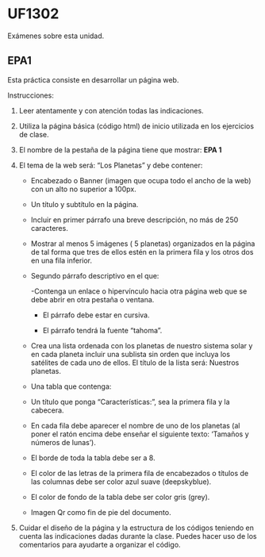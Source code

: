 # UF1302
Exámenes sobre esta unidad.

## EPA1

Esta práctica consiste en desarrollar un página web.


Instrucciones:


1. Leer atentamente y con atención todas las indicaciones.

2. Utiliza la página básica  (código html) de inicio utilizada en los ejercicios de clase.

3. El nombre de la pestaña de la página tiene que mostrar: **EPA 1**

4. El tema de la web será: “Los Planetas” y debe contener:

    - Encabezado o Banner (imagen que ocupa todo el ancho de la web) con un alto no superior a 100px.

    - Un título y subtítulo en la página.

    - Incluir en primer párrafo una breve descripción, no más de 250 caracteres.

    - Mostrar al menos 5 imágenes ( 5 planetas) organizados en la página de tal forma que tres de ellos estén en la primera fila y los otros dos en una fila inferior.

    - Segundo párrafo descriptivo en el que:

        -Contenga un enlace o hipervínculo hacia otra página web que se debe abrir en otra pestaña o ventana.

        - El párrafo debe estar en cursiva.

        - El párrafo tendrá la fuente “tahoma”.


    - Crea una lista ordenada con los planetas de nuestro sistema solar y en cada planeta incluir una sublista sin orden que incluya los satélites de cada uno de ellos. El título de la lista será: Nuestros planetas.

    - Una tabla que contenga:

    - Un título que ponga “Características:”, sea la primera fila y la cabecera.

    - En cada fila debe aparecer el nombre de uno de los planetas (al poner el ratón encima debe enseñar el siguiente texto: ‘Tamaños y números de lunas’).

    - El borde de toda la tabla debe ser a 8.

    - El color de las letras de la primera fila de encabezados o títulos de las columnas debe ser color azul suave (deepskyblue).

    - El color de fondo de la tabla debe ser color gris (grey).

    - Imagen Qr como fin de pie del documento.


5. Cuidar el diseño de la página y la estructura de los códigos teniendo en cuenta las indicaciones dadas durante la clase. Puedes hacer uso de los comentarios para ayudarte a organizar el código.

